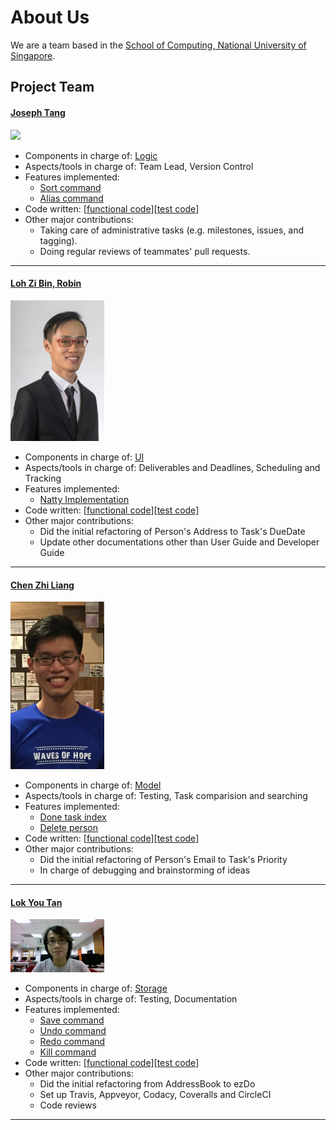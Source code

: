 # About Us

We are a team based in the [School of Computing, National University of Singapore](http://www.comp.nus.edu.sg).

## Project Team

#### [Joseph Tang](http://www.comp.nus.edu.sg/~damithch) <br>
<img src="images/JTLX.png" width="150"><br>

* Components in charge of: [Logic](https://github.com/CS2103JAN2017-W14-B4/main/blob/v0.4/docs/DeveloperGuide.md#33-logic)
* Aspects/tools in charge of: Team Lead, Version Control
* Features implemented:
   * [Sort command](https://github.com/CS2103JAN2017-W14-B4/main/blob/v0.4/docs/UserGuide.md#35-sorting-a-list-of-tasks-sort--s)
   * [Alias command](https://github.com/CS2103JAN2017-W14-B4/main/blob/v0.4/docs/UserGuide.md#312-aliasing-a-command-alias)
* Code written: [[functional code](https://github.com/CS2103JAN2017-W14-B4/main/blob/v0.4/collated/main/A0138907W.md)][[test code](https://github.com/CS2103JAN2017-W14-B4/main/blob/v0.4/collated/test/A0138907W.md)]
* Other major contributions:
   * Taking care of administrative tasks (e.g. milestones, issues, and tagging).
   * Doing regular reviews of teammates' pull requests.
   
-----

#### [Loh Zi Bin, Robin](http://github.com/robinloh)
<img src="images/robinloh.png" width="150"><br>

* Components in charge of: [UI](https://github.com/CS2103JAN2017-W14-B4/main/blob/master/docs/DeveloperGuide.md#32-ui)
* Aspects/tools in charge of: Deliverables and Deadlines, Scheduling and Tracking
* Features implemented:
   * [Natty Implementation](https://github.com/CS2103JAN2017-W14-B4/main/pull/75)
* Code written: [[functional code](A0139177W.md)][[test code](A0139177W.md)]
* Other major contributions:
  * Did the initial refactoring of Person's Address to Task's DueDate
  * Update other documentations other than User Guide and Developer Guide

-----

#### [Chen Zhi Liang](http://github.com/chenzhiliang94)
<img src="images/chenzhiliang94.png" width="150"><br>

* Components in charge of: [Model](https://github.com/CS2103JAN2017-W14-B4/main/blob/v0.4/docs/DeveloperGuide.md#34-model)
* Aspects/tools in charge of: Testing, Task comparision and searching
* Features implemented:
   * [Done task index](https://github.com/CS2103JAN2017-W14-B4/main/blob/master/docs/UserGuide.md#3-marking-a-task-as-done-done--d)
   * [Delete person](https://github.com/CS2103JAN2017-W14-B4/main/blob/master/docs/UserGuide.md#6-finding-tasks-find--f)
* Code written: [[functional code](A0141010L.md)][[test code](A0141010L.md)]
* Other major contributions:
  * Did the initial refactoring of Person's Email to Task's Priority
  * In charge of debugging and brainstorming of ideas

-----

#### [Lok You Tan](http://github.com/e0003133)
<img src="images/e0003133.png" width="150"><br>

* Components in charge of: [Storage](https://github.com/CS2103JAN2017-W14-B4/main/blob/v0.4/docs/DeveloperGuide.md#35-storage)
* Aspects/tools in charge of: Testing, Documentation
* Features implemented:
   * [Save command](https://github.com/CS2103JAN2017-W14-B4/main/blob/v0.4/docs/UserGuide.md#310-moving-the-save-file-save)
   * [Undo command](https://github.com/CS2103JAN2017-W14-B4/main/blob/v0.4/docs/UserGuide.md#38-reverting-the-last-action-undo--u)
   * [Redo command](https://github.com/CS2103JAN2017-W14-B4/main/blob/v0.4/docs/UserGuide.md#39-redoing-the-last-undone-action-redo--r)
   * [Kill command](https://github.com/CS2103JAN2017-W14-B4/main/blob/v0.4/docs/UserGuide.md#34-deleting-a-task-kill--k)
* Code written: [[functional code](https://github.com/CS2103JAN2017-W14-B4/main/blob/v0.4/collated/main/A0139248X.md)][[test code](https://github.com/CS2103JAN2017-W14-B4/main/blob/v0.4/collated/test/A0139248X.md)]
* Other major contributions:
   * Did the initial refactoring from AddressBook to ezDo
   * Set up Travis, Appveyor, Codacy, Coveralls and CircleCI
   * Code reviews
   
   
   
 -----

